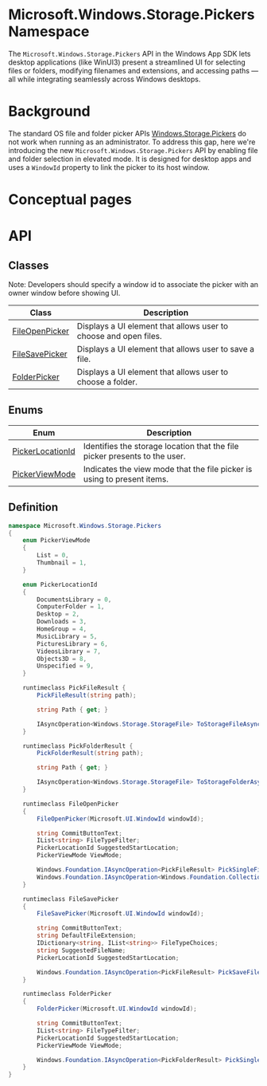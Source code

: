Microsoft.Windows.Storage.Pickers Namespace
===

The `Microsoft.Windows.Storage.Pickers` API in the Windows App SDK lets desktop applications (like 
WinUI3) present a streamlined UI for selecting files or folders, modifying filenames and extensions, 
and accessing paths — all while integrating seamlessly across Windows desktops.

# Background

The standard OS file and folder picker APIs [Windows.Storage.Pickers](https://learn.microsoft.com/en-us/uwp/api/windows.storage.pickers) 
do not work when running as an administrator. To address this gap, here we're introducing the new
`Microsoft.Windows.Storage.Pickers` API by enabling file and folder selection in elevated mode. 
It is designed for desktop apps and uses a `WindowId` property to link the picker to its host window.

# Conceptual pages

# API

## Classes

Note: Developers should specify a window id to associate the picker with an owner window before 
showing UI.

| **Class**        | **Description** |
|------------------|-----------------|
| [FileOpenPicker](./FileOpenPicker.md)| Displays a UI element that allows user to choose and open files. |
| [FileSavePicker](./FileSavePicker.md)| Displays a UI element that allows user to save a file.    |
| [FolderPicker](./FolderPicker.md)    | Displays a UI element that allows user to choose a folder.|

## Enums

| **Enum** | **Description** |
|----------|-----------------|
|[PickerLocationId](PickerLocationId.md)| Identifies the storage location that the file picker presents to the user. |
|[PickerViewMode](PickerViewMode.md)    | Indicates the view mode that the file picker is using to present items.    |

## Definition

```C#
namespace Microsoft.Windows.Storage.Pickers
{
    enum PickerViewMode
    {
        List = 0,
        Thumbnail = 1,
    }

    enum PickerLocationId
    {
        DocumentsLibrary = 0,
        ComputerFolder = 1,
        Desktop = 2,
        Downloads = 3,
        HomeGroup = 4,
        MusicLibrary = 5,
        PicturesLibrary = 6,
        VideosLibrary = 7,
        Objects3D = 8,
        Unspecified = 9,
    }

    runtimeclass PickFileResult {
        PickFileResult(string path);

        string Path { get; }

        IAsyncOperation<Windows.Storage.StorageFile> ToStorageFileAsync();
    }

    runtimeclass PickFolderResult {
        PickFolderResult(string path);

        string Path { get; }

        IAsyncOperation<Windows.Storage.StorageFile> ToStorageFolderAsync();
    }

    runtimeclass FileOpenPicker
    {
        FileOpenPicker(Microsoft.UI.WindowId windowId);

        string CommitButtonText;
        IList<string> FileTypeFilter;
        PickerLocationId SuggestedStartLocation;
        PickerViewMode ViewMode;

        Windows.Foundation.IAsyncOperation<PickFileResult> PickSingleFileAsync();
        Windows.Foundation.IAsyncOperation<Windows.Foundation.Collections.IVectorView<PickFileResult>> PickMultipleFilesAsync();
    }

    runtimeclass FileSavePicker
    {
        FileSavePicker(Microsoft.UI.WindowId windowId);

        string CommitButtonText;
        string DefaultFileExtension;
        IDictionary<string, IList<string>> FileTypeChoices;
        string SuggestedFileName;
        PickerLocationId SuggestedStartLocation;

        Windows.Foundation.IAsyncOperation<PickFileResult> PickSaveFileAsync()
    }

    runtimeclass FolderPicker
    {
        FolderPicker(Microsoft.UI.WindowId windowId);

        string CommitButtonText;
        IList<string> FileTypeFilter;
        PickerLocationId SuggestedStartLocation;
        PickerViewMode ViewMode;

        Windows.Foundation.IAsyncOperation<PickFolderResult> PickSingleFolderAsync();
    }
}
```
